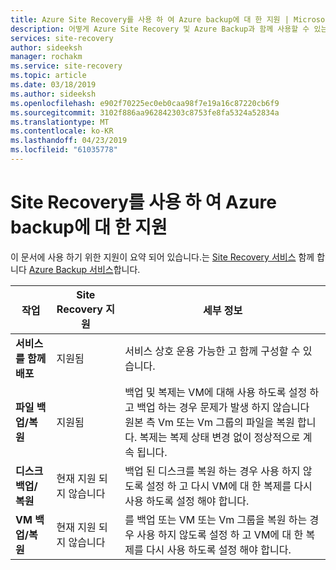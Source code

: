```yaml
---
title: Azure Site Recovery를 사용 하 여 Azure backup에 대 한 지원 | Microsoft Docs
description: 어떻게 Azure Site Recovery 및 Azure Backup과 함께 사용할 수 있는 개요를 제공 합니다.
services: site-recovery
author: sideeksh
manager: rochakm
ms.service: site-recovery
ms.topic: article
ms.date: 03/18/2019
ms.author: sideeksh
ms.openlocfilehash: e902f70225ec0eb0caa98f7e19a16c87220cb6f9
ms.sourcegitcommit: 3102f886aa962842303c8753fe8fa5324a52834a
ms.translationtype: MT
ms.contentlocale: ko-KR
ms.lasthandoff: 04/23/2019
ms.locfileid: "61035778"
---
```

# <a name="support-for-using-site-recovery-with-azure-backup"></a>Site Recovery를 사용 하 여 Azure backup에 대 한 지원

이 문서에 사용 하기 위한 지원이 요약 되어 있습니다.는 [Site Recovery 서비스](site-recovery-overview.md) 함께 합니다 [Azure Backup 서비스](https://docs.microsoft.com/azure/backup/backup-overview)합니다.

**작업** | **Site Recovery 지원** | **세부 정보**
--- | --- | ---
**서비스를 함께 배포** | 지원됨 | 서비스 상호 운용 가능한 고 함께 구성할 수 있습니다.
**파일 백업/복원** | 지원됨 | 백업 및 복제는 VM에 대해 사용 하도록 설정 하 고 백업 하는 경우 문제가 발생 하지 않습니다 원본 측 Vm 또는 Vm 그룹의 파일을 복원 합니다. 복제는 복제 상태 변경 없이 정상적으로 계속 됩니다.
**디스크 백업/복원** | 현재 지원 되지 않습니다 | 백업 된 디스크를 복원 하는 경우 사용 하지 않도록 설정 하 고 다시 VM에 대 한 복제를 다시 사용 하도록 설정 해야 합니다.
**VM 백업/복원** | 현재 지원 되지 않습니다 | 를 백업 또는 VM 또는 Vm 그룹을 복원 하는 경우 사용 하지 않도록 설정 하 고 VM에 대 한 복제를 다시 사용 하도록 설정 해야 합니다.  


